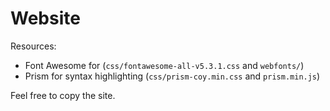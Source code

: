 # Website

Resources:
* Font Awesome for (`css/fontawesome-all-v5.3.1.css` and `webfonts/`)
* Prism for syntax highlighting (`css/prism-coy.min.css` and `prism.min.js`)

Feel free to copy the site.
